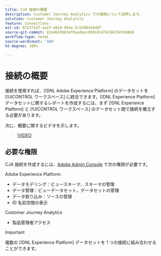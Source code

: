 ```yaml
---
title: CJA 接続の概要
description: Customer Journey Analytics での接続について説明します。
solution: Customer Journey Analytics
feature: Connections
exl-id: 012371d7-aaef-4018-95ee-5c52083e9d8f
source-git-commit: 82e4629583ef0aadeac098101d7429625470d8b8
workflow-type: tm+mt
source-wordcount: '104'
ht-degree: 100%

---
```


# 接続の概要

接続を使用すれば、[!DNL Adobe Experience Platform] のデータセットを [!UICONTROL ワークスペース] に統合できます。[!DNL Experience Platform] データセットに関するレポートを作成するには、まず [!DNL Experience Platform] と [!UICONTROL ワークスペース] のデータセット間で接続を確立する必要があります。

次に、概要に関するビデオを示します。

>[!VIDEO](https://video.tv.adobe.com/v/35111/?quality=12&learn=on)

## 必要な権限

CJA 接続を作成するには、[Adobe Admin Console](https://helpx.adobe.com/jp/enterprise/admin-guide.html/enterprise/using/manage-permissions-and-roles.ug.html) で次の権限が必要です。

Adobe Experience Platform:
* データモデリング：ビュースキーマ、スキーマの管理
* データ管理：ビューデータセット，データセットの管理
* データ取り込み：ソースの管理
* ID 名前空間の表示

Customer Journey Analytics
* 製品管理者アクセス

>[!IMPORTANT]
>
> 複数の [!DNL Experience Platform] データセットを 1 つの接続に組み合わせることができます。
